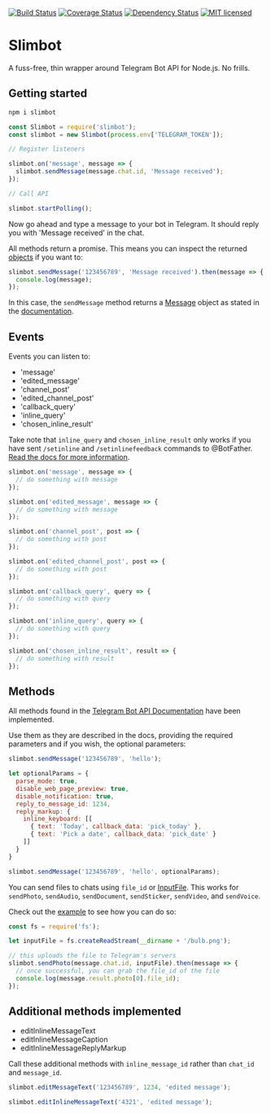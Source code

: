 [![Build Status](https://travis-ci.org/edisonchee/slimbot.svg?branch=master)](https://travis-ci.org/edisonchee/slimbot)
[![Coverage Status](https://coveralls.io/repos/github/edisonchee/slimbot/badge.svg?branch=master)](https://coveralls.io/github/edisonchee/slimbot?branch=master)
[![Dependency Status](https://david-dm.org/edisonchee/slimbot.svg)](https://david-dm.org/edisonchee/slimbot)
[![MIT licensed](https://img.shields.io/badge/license-MIT-blue.svg)](https://raw.githubusercontent.com/edisonchee/slimbot/master/LICENSE)

# Slimbot

A fuss-free, thin wrapper around Telegram Bot API for Node.js. No frills.

## Getting started

```javascript
npm i slimbot
```

```javascript
const Slimbot = require('slimbot');
const slimbot = new Slimbot(process.env['TELEGRAM_TOKEN']);

// Register listeners

slimbot.on('message', message => {
  slimbot.sendMessage(message.chat.id, 'Message received');
});

// Call API

slimbot.startPolling();
```

Now go ahead and type a message to your bot in Telegram. It should reply you with 'Message received' in the chat.

All methods return a promise. This means you can inspect the returned [objects](https://core.telegram.org/bots/api#available-types) if you want to:

```javascript
slimbot.sendMessage('123456789', 'Message received').then(message => {
  console.log(message);
});
```

In this case, the ```sendMessage``` method returns a [Message](https://core.telegram.org/bots/api#message) object as stated in the [documentation](https://core.telegram.org/bots/api#sendmessage).

## Events

Events you can listen to:
* 'message'
* 'edited_message'
* 'channel_post'
* 'edited_channel_post'
* 'callback_query'
* 'inline_query'
* 'chosen_inline_result'

Take note that ```inline_query``` and ```chosen_inline_result``` only works if you have sent ```/setinline``` and ```/setinlinefeedback``` commands to @BotFather. [Read the docs for more information](https://core.telegram.org/bots/inline).

```javascript
slimbot.on('message', message => {
  // do something with message
});

slimbot.on('edited_message', message => {
  // do something with message
});

slimbot.on('channel_post', post => {
  // do something with post
});

slimbot.on('edited_channel_post', post => {
  // do something with post
});

slimbot.on('callback_query', query => {
  // do something with query
});

slimbot.on('inline_query', query => {
  // do something with query
});

slimbot.on('chosen_inline_result', result => {
  // do something with result
});
```

## Methods

All methods found in the [Telegram Bot API Documentation](https://core.telegram.org/bots/api#available-methods) have been implemented.

Use them as they are described in the docs, providing the required parameters and if you wish, the optional parameters:

```javascript
slimbot.sendMessage('123456789', 'hello');

let optionalParams = {
  parse_mode: true,
  disable_web_page_preview: true,
  disable_notification: true,
  reply_to_message_id: 1234,
  reply_markup: {
    inline_keyboard: [[
      { text: 'Today', callback_data: 'pick_today' },
      { text: 'Pick a date', callback_data: 'pick_date' }
    ]]
  }
}

slimbot.sendMessage('123456789', 'hello', optionalParams);
```

You can send files to chats using ```file_id``` or [InputFile](https://core.telegram.org/bots/api#inputfile). This works for ```sendPhoto```, ```sendAudio```, ```sendDocument```, ```sendSticker```, ```sendVideo```, and ```sendVoice```.

Check out the [example](https://github.com/edisonchee/slimbot/blob/master/examples/getUpdates.js) to see how you can do so:

```javascript
const fs = require('fs');

let inputFile = fs.createReadStream(__dirname + '/bulb.png');

// this uploads the file to Telegram's servers
slimbot.sendPhoto(message.chat.id, inputFile).then(message => {
  // once successful, you can grab the file_id of the file
  console.log(message.result.photo[0].file_id);
});
```

## Additional methods implemented
* editInlineMessageText
* editInlineMessageCaption
* editInlineMessageReplyMarkup

Call these additional methods with ```inline_message_id``` rather than ```chat_id``` and ```message_id```.

```javascript
slimbot.editMessageText('123456789', 1234, 'edited message');

slimbot.editInlineMessageText('4321', 'edited message');
```